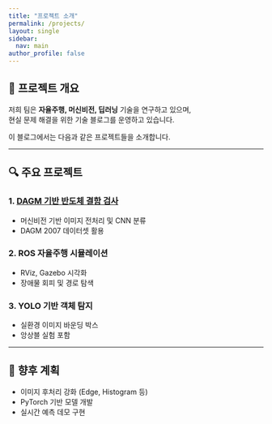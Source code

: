 ```yaml
---
title: "프로젝트 소개"
permalink: /projects/
layout: single
sidebar:
  nav: main
author_profile: false
---
```


## 🧠 프로젝트 개요

저희 팀은 **자율주행, 머신비전, 딥러닝** 기술을 연구하고 있으며,  
현실 문제 해결을 위한 기술 블로그를 운영하고 있습니다.

이 블로그에서는 다음과 같은 프로젝트들을 소개합니다.

---

## 🔍 주요 프로젝트

### 1. [DAGM 기반 반도체 결함 검사](/projects/dagm-defect-detection)
- 머신비전 기반 이미지 전처리 및 CNN 분류
- DAGM 2007 데이터셋 활용

### 2. ROS 자율주행 시뮬레이션
- RViz, Gazebo 시각화
- 장애물 회피 및 경로 탐색

### 3. YOLO 기반 객체 탐지
- 실환경 이미지 바운딩 박스
- 앙상블 실험 포함

---

## 🧩 향후 계획

- 이미지 후처리 강화 (Edge, Histogram 등)
- PyTorch 기반 모델 개발
- 실시간 예측 데모 구현

